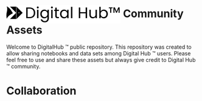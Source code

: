 <h1><img style="vertical-align:middle" src='docs/img/logo.png'>  Community Assets</h1>

Welcome to DigitalHub ™ public repository. This repository was created to allow sharing notebooks and data sets among Digital Hub ™ users. Please feel free to use and share these assets but always give credit to Digital Hub ™ community.

# Collaboration 
